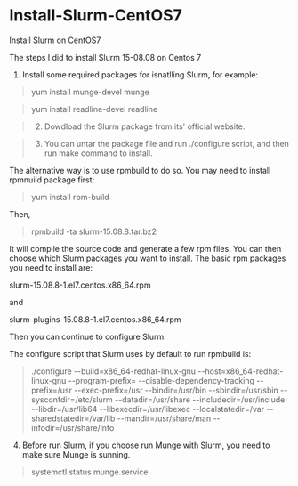 # Install-Slurm-CentOS7
Install Slurm on CentOS7

The steps I did to install Slurm 15-08.08 on Centos 7

1. Install some required packages for isnatlling Slurm, for example:

>yum install munge-devel munge

>yum install readline-devel readline


>2. Dowdload the Slurm package from its' official website.


>3. You can untar the package file and run ./configure script, and then run make command to install.

The alternative way is to use rpmbuild to do so. You may need to install rpmnuild package first:

>yum install rpm-build

Then,

>rpmbuild -ta  slurm-15.08.8.tar.bz2 

It will compile the source code and generate a few rpm files. You can then choose which Slurm packages you want to install. The basic rpm packages you need to install are:

slurm-15.08.8-1.el7.centos.x86_64.rpm

and

slurm-plugins-15.08.8-1.el7.centos.x86_64.rpm

Then you can continue to configure Slurm.

The configure script that Slurm uses by default to run rpmbuild is:

>./configure --build=x86_64-redhat-linux-gnu --host=x86_64-redhat-linux-gnu --program-prefix= --disable-dependency-tracking --prefix=/usr --exec-prefix=/usr --bindir=/usr/bin --sbindir=/usr/sbin --sysconfdir=/etc/slurm --datadir=/usr/share --includedir=/usr/include --libdir=/usr/lib64 --libexecdir=/usr/libexec --localstatedir=/var --sharedstatedir=/var/lib --mandir=/usr/share/man --infodir=/usr/share/info

4. Before run Slurm, if you choose run Munge with Slurm, you need to make sure Munge is sunning.
 
>systemctl status munge.service


